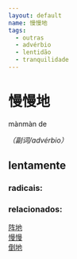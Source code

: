 ```yaml
--- 
layout: default
name: 慢慢地 
tags: 
  - outras
  - advérbio
  - lentidão
  - tranquilidade
--- 
```

# 慢慢地 
mànmàn de  
 
*（副词/advérbio）*  
## lentamente 
### radicais: 
### relacionados: 
[阵地](/zhengshidu/outras/阵地)  
[慢慢](/zhengshidu/outras/慢慢)  
[倒地](/zhengshidu/outras/倒地)  
